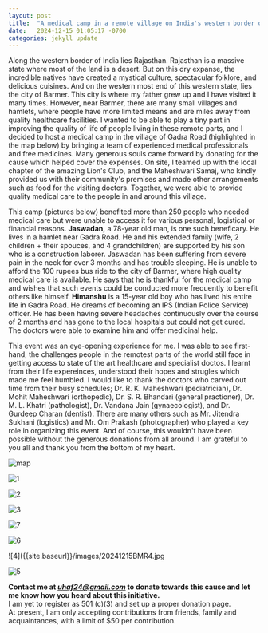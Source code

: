```yaml
---
layout: post
title:  "A medical camp in a remote village on India's western border on Dec 15, 2024"
date:   2024-12-15 01:05:17 -0700
categories: jekyll update
---
```


<html lang="en"><head>

<!-- Google tag (gtag.js) -->
<script async src="https://www.googletagmanager.com/gtag/js?id=G-JDKBBVMB6L"></script>
<script>
  window.dataLayer = window.dataLayer || [];
  function gtag(){dataLayer.push(arguments);}
  gtag('js', new Date());

  gtag('config', 'G-JDKBBVMB6L');
</script> 
</head>
</html>

<p>Along the western border of India lies Rajasthan. Rajasthan is a massive state where most of the land is a desert. But on this dry expanse, the incredible natives have created a mystical culture, spectacular folklore, and delicious cuisines. And on the western most end of this western state, lies the city of Barmer. This city is where my father grew up and I have visited it many times. However, near Barmer, there are  many small villages and hamlets, where people have more limited means and are miles away from quality healthcare facilities. I wanted to be able to play a tiny part in improving the quality of life of people living in these remote parts, and I decided to host a medical camp in the village of Gadra Road (highlighted in the map below) by bringing a team of experienced medical professionals and free medicines. Many generous souls came forward by donating for the cause which helped cover the expenses. On site, I teamed up with the local chapter of the amazing Lion's Club, and the Maheshwari Samaj, who kindly provided us with their community's premises and made other arrangements such as food for the visiting doctors. Together, we were able to provide quality medical care to the people in and around this village. </p>

This camp (pictures below) benefited more than 250 people who needed medical care but were unable to access it for various personal, logistical or financial reasons. **Jaswadan,** a 78-year old man, is one such  beneficary. He lives in a hamlet near Gadra Road. He and his extended family (wife, 2 children + their spouces, and 4 grandchildren) are supported by his son who is a construction laborer. Jaswadan has been suffering from severe pain in the neck for over 3 months and has trouble sleeping. He is unable to afford the 100 rupees bus ride to the city of Barmer, where high quality medical care is available. He says that he is thankful for the medical camp and wishes that such events could be conducted more frequently to benefit others like himself. **Himanshu** is a 15-year old boy who has lived his entire life in Gadra Road. He dreams of becoming an IPS (Indian Police Service) officer. He has been having severe headaches continuously over the course of 2 months and has gone to the local hospitals but could not get cured. The doctors were able to examine him and offer medicinal help.

This event was an eye-opening experience for me. I was able to see first-hand, the challenges people in the remotest parts of the world still face in getting access to state of the art healthcare and specialist doctos. I learnt from their life expereinces, understood their hopes and strugles which made me feel humbled. I would like to thank the doctors who carved out time from their busy schedules; Dr. R. K. Maheshwari (pediatrician), Dr. Mohit Maheshwari (orthopedic), Dr. S. R. Bhandari (general practioner), Dr. M. L. Khatri (pathologist), Dr. Vandana Jain (gynaecologist), and Dr. Gurdeep Charan (dentist). There are many others such as Mr. Jitendra Sukhani (logistics) and Mr. Om Prakash (photographer) who played a key role in organizing this event. And of course, this wouldn't have been possible without the generous donations from all around. I am grateful to you all and thank you from the bottom of my heart.



![map]({{site.baseurl}}/images/gadra.jpg)

![1]({{site.baseurl}}/images/20241215BMR1.jpg)

![2]({{site.baseurl}}/images/20241215BMR2.jpg)

![3]({{site.baseurl}}/images/20241215BMR3.jpg)

![7]({{site.baseurl}}/images/20241215BMR7.jpg)

![6]({{site.baseurl}}/images/20241215BMR6.jpg)

![4]({{site.baseurl}}/images/20241215BMR4.jpg

![5]({{site.baseurl}}/images/20241215BMR5.jpg)

**Contact me at *uhaf24@gmail.com* to donate towards this cause and let me know how you heard about this initiative.**  
I am yet to register as 501 (c)(3) and set up a proper donation page.  
At present, I am only accepting contributions from friends, family and acquaintances, with a limit of $50 per contribution. 

[jekyll-docs]: https://jekyllrb.com/docs/home
[jekyll-gh]:   https://github.com/jekyll/jekyll
[jekyll-talk]: https://talk.jekyllrb.com/
